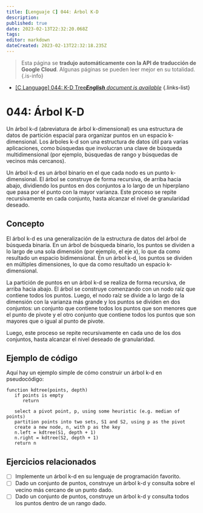 ```yaml
---
title: [Lenguaje C] 044: Árbol K-D
description: 
published: true
date: 2023-02-13T22:32:20.068Z
tags: 
editor: markdown
dateCreated: 2023-02-13T22:32:18.235Z
---
```


> Esta página se **tradujo automáticamente con la API de traducción de Google Cloud**.
Algunas páginas se pueden leer mejor en su totalidad.{.is-info}



- [[C Language] 044: K-D Tree***English** document is available*](/en/Knowledge-base/Algorithm/c-language-044-k-d-tree)
{.links-list}


# 044: Árbol K-D

Un árbol k-d (abreviatura de árbol k-dimensional) es una estructura de datos de partición espacial para organizar puntos en un espacio k-dimensional. Los árboles k-d son una estructura de datos útil para varias aplicaciones, como búsquedas que involucran una clave de búsqueda multidimensional (por ejemplo, búsquedas de rango y búsquedas de vecinos más cercanos).

Un árbol k-d es un árbol binario en el que cada nodo es un punto k-dimensional. El árbol se construye de forma recursiva, de arriba hacia abajo, dividiendo los puntos en dos conjuntos a lo largo de un hiperplano que pasa por el punto con la mayor varianza. Este proceso se repite recursivamente en cada conjunto, hasta alcanzar el nivel de granularidad deseado.

## Concepto

El árbol k-d es una generalización de la estructura de datos del árbol de búsqueda binaria. En un árbol de búsqueda binario, los puntos se dividen a lo largo de una sola dimensión (por ejemplo, el eje x), lo que da como resultado un espacio bidimensional. En un árbol k-d, los puntos se dividen en múltiples dimensiones, lo que da como resultado un espacio k-dimensional.

La partición de puntos en un árbol k-d se realiza de forma recursiva, de arriba hacia abajo. El árbol se construye comenzando con un nodo raíz que contiene todos los puntos. Luego, el nodo raíz se divide a lo largo de la dimensión con la varianza más grande y los puntos se dividen en dos conjuntos: un conjunto que contiene todos los puntos que son menores que el punto de pivote y el otro conjunto que contiene todos los puntos que son mayores que o igual al punto de pivote.

Luego, este proceso se repite recursivamente en cada uno de los dos conjuntos, hasta alcanzar el nivel deseado de granularidad.

## Ejemplo de código

Aquí hay un ejemplo simple de cómo construir un árbol k-d en pseudocódigo:

```
function kdtree(points, depth)
   if points is empty
      return

   select a pivot point, p, using some heuristic (e.g. median of points)
   partition points into two sets, S1 and S2, using p as the pivot
   create a new node, n, with p as the key
   n.left = kdtree(S1, depth + 1)
   n.right = kdtree(S2, depth + 1)
   return n
```

## Ejercicios relacionados

- [ ] Implemente un árbol k-d en su lenguaje de programación favorito.
- [ ] Dado un conjunto de puntos, construye un árbol k-d y consulta sobre el vecino más cercano de un punto dado.
- [ ] Dado un conjunto de puntos, construye un árbol k-d y consulta todos los puntos dentro de un rango dado.